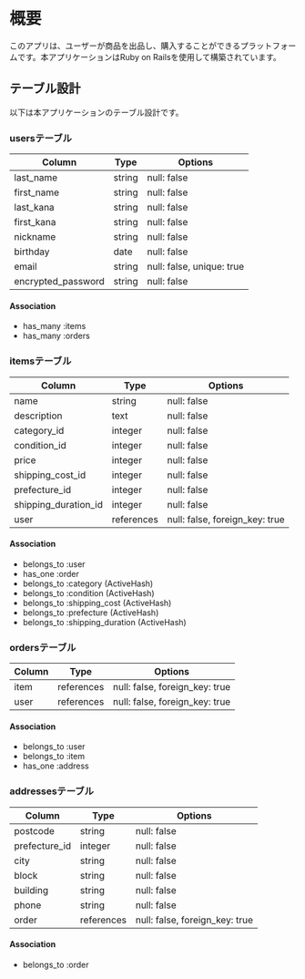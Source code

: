 # 概要
このアプリは、ユーザーが商品を出品し、購入することができるプラットフォームです。本アプリケーションはRuby on Railsを使用して構築されています。

## テーブル設計
以下は本アプリケーションのテーブル設計です。

### usersテーブル
| Column             | Type   | Options     |
| ------------------ | ------ | ----------- |
| last_name          | string | null: false |
| first_name         | string | null: false |
| last_kana          | string | null: false |
| first_kana         | string | null: false |
| nickname           | string | null: false |
| birthday           | date   | null: false |
| email              | string | null: false, unique: true |
| encrypted_password | string | null: false |

#### Association
- has_many :items
- has_many :orders

### itemsテーブル
| Column                 | Type       | Options           |
| ---------------------- | ---------- | ----------------- |
| name                   | string     | null: false       |
| description            | text       | null: false       |
| category_id            | integer    | null: false       |
| condition_id           | integer    | null: false       |
| price                  | integer    | null: false       |
| shipping_cost_id       | integer    | null: false       |
| prefecture_id          | integer    | null: false       |
| shipping_duration_id   | integer    | null: false       |
| user                   | references | null: false, foreign_key: true |

#### Association
- belongs_to :user
- has_one :order
- belongs_to :category (ActiveHash)
- belongs_to :condition (ActiveHash)
- belongs_to :shipping_cost (ActiveHash)
- belongs_to :prefecture (ActiveHash)
- belongs_to :shipping_duration (ActiveHash)

### ordersテーブル
| Column         | Type       | Options           |
| -------------- | ---------- | ----------------- |
| item           | references | null: false, foreign_key: true |
| user           | references | null: false, foreign_key: true |

#### Association
- belongs_to :user
- belongs_to :item
- has_one :address

### addressesテーブル
| Column        | Type       | Options           |
| ------------- | ---------- | ----------------- |
| postcode      | string     | null: false       |
| prefecture_id | integer    | null: false       |
| city          | string     | null: false       |
| block         | string     | null: false       |
| building      | string     | null: false       |
| phone         | string     | null: false       |
| order         | references | null: false, foreign_key: true |

#### Association
- belongs_to :order
